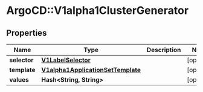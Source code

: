 # ArgoCD::V1alpha1ClusterGenerator

## Properties
Name | Type | Description | Notes
------------ | ------------- | ------------- | -------------
**selector** | [**V1LabelSelector**](V1LabelSelector.md) |  | [optional] 
**template** | [**V1alpha1ApplicationSetTemplate**](V1alpha1ApplicationSetTemplate.md) |  | [optional] 
**values** | **Hash&lt;String, String&gt;** |  | [optional] 


